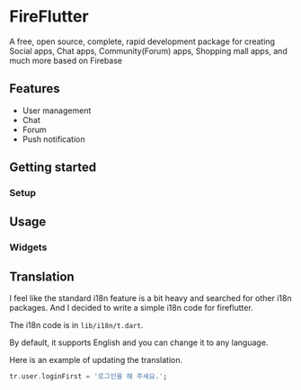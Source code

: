 # FireFlutter

A free, open source, complete, rapid development package for creating Social apps, Chat apps, Community(Forum) apps, Shopping mall apps, and much more based on Firebase

## Features

* User management
* Chat
* Forum
* Push notification

## Getting started


### Setup

## Usage

### Widgets

## Translation

I feel like the standard i18n feature is a bit heavy and searched for other i18n packages. And I decided to write a simple i18n code for fireflutter.

The i18n code is in `lib/i18n/t.dart`.

By default, it supports English and you can change it to any language.

Here is an example of updating the translation.

```dart
tr.user.loginFirst = '로그인을 해 주세요.';
```
